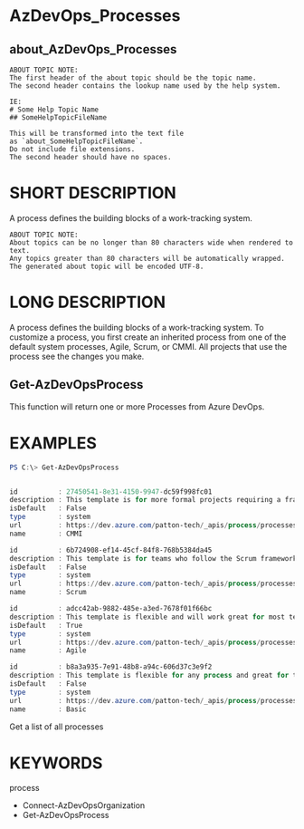 ﻿# AzDevOps_Processes
## about_AzDevOps_Processes

```
ABOUT TOPIC NOTE:
The first header of the about topic should be the topic name.
The second header contains the lookup name used by the help system.

IE:
# Some Help Topic Name
## SomeHelpTopicFileName

This will be transformed into the text file
as `about_SomeHelpTopicFileName`.
Do not include file extensions.
The second header should have no spaces.
```

# SHORT DESCRIPTION
A process defines the building blocks of a work-tracking system.

```
ABOUT TOPIC NOTE:
About topics can be no longer than 80 characters wide when rendered to text.
Any topics greater than 80 characters will be automatically wrapped.
The generated about topic will be encoded UTF-8.
```

# LONG DESCRIPTION
A process defines the building blocks of a work-tracking system. To customize a 
process, you first create an inherited process from one of the default system 
processes, Agile, Scrum, or CMMI. All projects that use the process see the 
changes you make.

## Get-AzDevOpsProcess
This function will return one or more Processes from Azure DevOps.

# EXAMPLES
```powershell
PS C:\> Get-AzDevOpsProcess


id          : 27450541-8e31-4150-9947-dc59f998fc01
description : This template is for more formal projects requiring a framework for process improvement and an auditable record of decisions.
isDefault   : False
type        : system
url         : https://dev.azure.com/patton-tech/_apis/process/processes/27450541-8e31-4150-9947-dc59f998fc01
name        : CMMI

id          : 6b724908-ef14-45cf-84f8-768b5384da45
description : This template is for teams who follow the Scrum framework.
isDefault   : False
type        : system
url         : https://dev.azure.com/patton-tech/_apis/process/processes/6b724908-ef14-45cf-84f8-768b5384da45
name        : Scrum

id          : adcc42ab-9882-485e-a3ed-7678f01f66bc
description : This template is flexible and will work great for most teams using Agile planning methods, including those practicing Scrum.
isDefault   : True
type        : system
url         : https://dev.azure.com/patton-tech/_apis/process/processes/adcc42ab-9882-485e-a3ed-7678f01f66bc
name        : Agile

id          : b8a3a935-7e91-48b8-a94c-606d37c3e9f2
description : This template is flexible for any process and great for teams getting started with Azure DevOps.
isDefault   : False
type        : system
url         : https://dev.azure.com/patton-tech/_apis/process/processes/b8a3a935-7e91-48b8-a94c-606d37c3e9f2
name        : Basic
```

Get a list of all processes

# KEYWORDS
process

- Connect-AzDevOpsOrganization
- Get-AzDevOpsProcess
